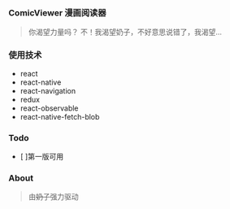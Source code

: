 ### ComicViewer 漫画阅读器

> 你渴望力量吗？
> 不！我渴望奶子，不好意思说错了，我渴望...

### 使用技术

* react
* react-native
* react-navigation
* redux
* react-observable
* react-native-fetch-blob

### Todo

* [ ]第一版可用

### About

> 由~~奶子~~强力驱动
